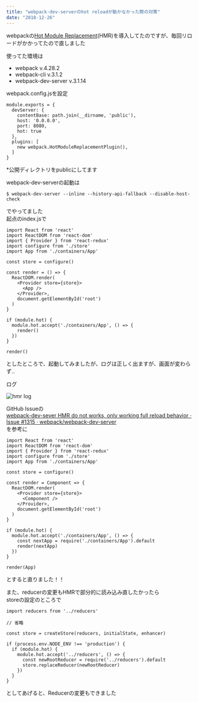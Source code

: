 ```yaml
---
title: "webpack-dev-serverのhot reloadが動かなかった際の対策"
date: "2018-12-26"
---
```


webpackの[Hot Module Replacement](https://webpack.js.org/guides/hot-module-replacement/)(HMR)を導入してたのですが、毎回リロードがかかってたので直しました  

使ってた環境は  

- webpack v.4.28.2
- webpack-cli v.3.1.2
- webpack-dev-server v.3.1.14

webpack.config.jsを設定  

```
module.exports = {
  devServer: {
    contentBase: path.join(__dirname, 'public'),
    host: '0.0.0.0',
    port: 8080,
    hot: true
  },
  plugins: [
    new webpack.HotModuleReplacementPlugin(),
  ]
}
```

*公開ディレクトリをpublicにしてます

webpack-dev-serverの起動は

```
$ webpack-dev-server --inline --history-api-fallback --disable-host-check
```

でやってました  
起点のindex.jsで  

```
import React from 'react'
import ReactDOM from 'react-dom'
import { Provider } from 'react-redux'
import configure from './store'
import App from './containers/App'

const store = configure()

const render = () => {
  ReactDOM.render(
    <Provider store={store}>
      <App />
    </Provider>,
    document.getElementById('root')
  )
}

if (module.hot) {
  module.hot.accept('./containers/App', () => {
    render()
  })
}

render()
```

としたところで、起動してみましたが、ログは正しく出ますが、画面が変わらず..

ログ

![hmr log](/react_hot_module_replacement/hmr_log.webp)

GitHub Issueの  
[webpack\-dev\-sever HMR do not works, only working full reload behavior · Issue \#1315 · webpack/webpack\-dev\-server](https://github.com/webpack/webpack-dev-server/issues/1315)  
を参考に  

```
import React from 'react'
import ReactDOM from 'react-dom'
import { Provider } from 'react-redux'
import configure from './store'
import App from './containers/App'

const store = configure()

const render = Component => {
  ReactDOM.render(
    <Provider store={store}>
      <Component />
    </Provider>,
    document.getElementById('root')
  )
}

if (module.hot) {
  module.hot.accept('./containers/App', () => {
    const nextApp = require('./containers/App').default
    render(nextApp)
  })
}

render(App)
```

とすると直りました！！

また、reducerの変更もHMRで部分的に読み込み直したかったら  
storeの設定のところで  

```
import reducers from '../reducers'

// 省略

const store = createStore(reducers, initialState, enhancer)

if (process.env.NODE_ENV !== 'production') {
  if (module.hot) {
    module.hot.accept('../reducers', () => {
      const newRootReducer = require('../reducers').default
      store.replaceReducer(newRootReducer)
    })
  }
}
```

としてあげると、Reducerの変更もできました  
